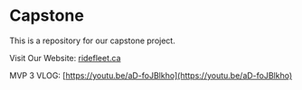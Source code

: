 # Capstone
This is a repository for our capstone project.  

Visit Our Website: [ridefleet.ca](https://ridefleet.ca)

MVP 3 VLOG: [https://youtu.be/aD-foJBlkho](https://youtu.be/aD-foJBlkho)
